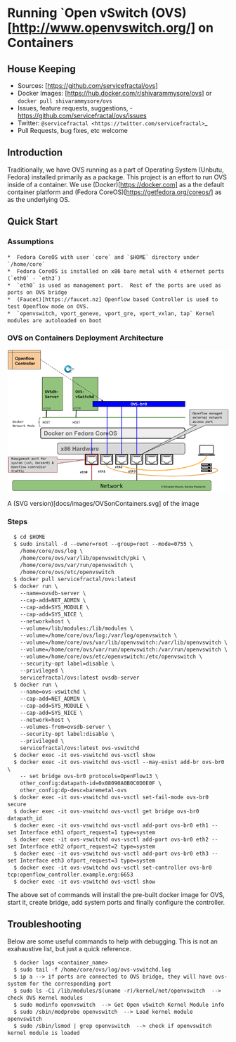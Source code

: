 # Running `Open vSwitch (OVS)[http://www.openvswitch.org/] on Containers

## House Keeping

  *  Sources: [https://github.com/servicefractal/ovs]
  *  Docker Images: [https://hub.docker.com/r/shivarammysore/ovs] or `docker pull shivarammysore/ovs`
  *  Issues, feature requests, suggestions, - https://github.com/servicefractal/ovs/issues 
  *  Twitter: `@servicefractal <https://twitter.com/servicefractal>`_ 
  *  Pull Requests, bug fixes, etc welcome

## Introduction

Traditionally, we have OVS running as a part of Operating System (Unbutu, Fedora) installed primarily as a package.  This project is an effort to run OVS inside of a container.  We use (Docker)[https://docker.com] as a the default container platform and (Fedora CoreOS)[https://getfedora.org/coreos/] as as the underlying OS.

## Quick Start

### Assumptions

    *  Fedora CoreOS with user `core` and `$HOME` directory under `/home/core`
    *  Fedora CoreOS is installed on x86 bare metal with 4 ethernet ports (`eth0` - `eth3`)
    *  `eth0` is used as management port.  Rest of the ports are used as ports on OVS bridge
    *  (Faucet)[https://faucet.nz] Openflow based Controller is used to test Openflow mode on OVS.
    *  `openvswitch, vport_geneve, vport_gre, vport_vxlan, tap` Kernel modules are autoloaded on boot

### OVS on Containers Deployment Architecture

![OVS on Containers Deployment Archiecture](docs/images/OVSonContainers.png)

A (SVG version)[docs/images/OVSonContainers.svg] of the image

### Steps

```shell
  $ cd $HOME 
  $ sudo install -d --owner=root --group=root --mode=0755 \
    /home/core/ovs/log \
    /home/core/ovs/var/lib/openvswitch/pki \
    /home/core/ovs/var/run/openvswitch \
    /home/core/ovs/etc/openvswitch
  $ docker pull servicefractal/ovs:latest
  $ docker run \
    --name=ovsdb-server \
    --cap-add=NET_ADMIN \
    --cap-add=SYS_MODULE \
    --cap-add=SYS_NICE \
    --network=host \
    --volume=/lib/modules:/lib/modules \
    --volume=/home/core/ovs/log:/var/log/openvswitch \
    --volume=/home/core/ovs/var/lib/openvswitch:/var/lib/openvswitch \
    --volume=/home/core/ovs/var/run/openvswitch:/var/run/openvswitch \
    --volume=/home/core/ovs/etc/openvswitch:/etc/openvswitch \
    --security-opt label=disable \
    --privileged \
    servicefractal/ovs:latest ovsdb-server
  $ docker run \
    --name=ovs-vswitchd \
    --cap-add=NET_ADMIN \
    --cap-add=SYS_MODULE \
    --cap-add=SYS_NICE \
    --network=host \
    --volumes-from=ovsdb-server \
    --security-opt label:disable \
    --privileged \
    servicefractal/ovs:latest ovs-vswitchd
  $ docker exec -it ovs-vswitchd ovs-vsctl show
  $ docker exec -it ovs-vswitchd ovs-vsctl --may-exist add-br ovs-br0 \
    -- set bridge ovs-br0 protocols=OpenFlow13 \
    other_config:datapath-id=0x08090A0B0C0D0E0F \
    other_config:dp-desc=baremetal-ovs
  $ docker exec -it ovs-vswitchd ovs-vsctl set-fail-mode ovs-br0 secure
  $ docker exec -it ovs-vswitchd ovs-vsctl get bridge ovs-br0 datapath_id
  $ docker exec -it ovs-vswitchd ovs-vsctl add-port ovs-br0 eth1 -- set Interface eth1 ofport_request=1 type=system
  $ docker exec -it ovs-vswitchd ovs-vsctl add-port ovs-br0 eth2 -- set Interface eth2 ofport_request=2 type=system
  $ docker exec -it ovs-vswitchd ovs-vsctl add-port ovs-br0 eth3 -- set Interface eth3 ofport_request=3 type=system
  $ docker exec -it ovs-vswitchd ovs-vsctl set-controller ovs-br0 tcp:openflow_controller.example.org:6653
  $ docker exec -it ovs-vswitchd ovs-vsctl show
```

The above set of commands will install the pre-built docker image for OVS, start it, create bridge, add system ports and finally configure the controller.


## Troubleshooting

Below are some useful commands to help with debugging.  This is not an exahaustive list, but just a quick reference.

```shell
  $ docker logs <container_name>
  $ sudo tail -f /home/core/ovs/log/ovs-vswitchd.log 
  $ ip a --> if ports are connected to OVS bridge, they will have ovs-system for the corresponding port
  $ sudo ls -C1 /lib/modules/$(uname -r)/kernel/net/openvswitch  --> check OVS Kernel modules 
  $ sudo modinfo openvswitch  --> Get Open vSwitch Kernel Module info 
  $ sudo /sbin/modprobe openvswitch  --> Load kernel module openvswitch
  $ sudo /sbin/lsmod | grep openvswitch  --> check if openvswitch kernel module is loaded
```